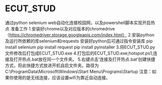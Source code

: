 # ECUT_STUD
通过python selenium web自动化连接校园网，以及powershell脚本实现开启热点
准备工作
1.安装好chrome以及对应版本的chromedrive（https://chromedriver.storage.googleapis.com/index.html）
2.安装python及运行所依赖的库selenium和requests
安装好python后可通过指令安装库
pip install selenium
pip install request
pip install pyinstaller
3.将ECUT_STUD.py文件修改后打包成ECUT_STUD.exe
4.打包后的ECUT_STUD.exe;hotspot.ps1;连接及打开热点.bat放在同一个文件夹。
5.右键点击‘连接及打开热点.bat’创建快捷方式，将此快捷方式放进开机自启文件夹。路径为C:\ProgramData\Microsoft\Windows\Start Menu\Programs\Startup
注意：如果你使用的是无线连接，应该设置wifi为靠近自动连接。
